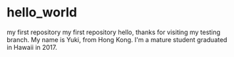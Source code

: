 # hello_world
my first repository
my first repository hello, thanks for visiting my testing branch. My name is Yuki, from Hong Kong. I'm a mature student graduated in Hawaii in 2017.
